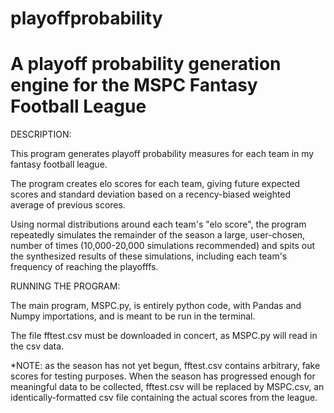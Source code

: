 # playoffprobability
# A playoff probability generation engine for the MSPC Fantasy Football League


DESCRIPTION:

This program generates playoff probability measures for each team in my fantasy football league.

The program creates elo scores for each team, giving future expected scores and standard deviation
based on a recency-biased weighted average of previous scores.

Using normal distributions around each team's "elo score", the program repeatedly simulates the remainder of the season
a large, user-chosen, number of times (10,000-20,000 simulations recommended) and spits out the synthesized results
of these simulations, including each team's frequency of reaching the playofffs.



RUNNING THE PROGRAM:


The main program, MSPC.py, is entirely python code, with Pandas and Numpy importations, 
and is meant to be run in the terminal.

The file fftest.csv must be downloaded in concert, as MSPC.py will read in the csv data.




*NOTE: as the season has not yet begun, fftest.csv contains arbitrary, fake scores for testing purposes. 
When the season has progressed enough for meaningful data to be collected, fftest.csv will be replaced by 
MSPC.csv, an identically-formatted csv file containing the actual scores from the league.
